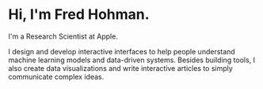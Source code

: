 # Hi, I'm Fred Hohman.

I'm a Research Scientist at Apple. 

I design and develop interactive interfaces to help people understand machine learning models and data-driven systems. Besides building tools, I also create data visualizations and write interactive articles to simply communicate complex ideas.

